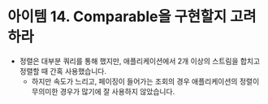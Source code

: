 # 아이템 14. Comparable을 구현할지 고려하라

* 정렬은 대부분 쿼리를 통해 했지만, 애플리케이션에서 2개 이상의 스트림을 합치고 정렬할 때 간혹 사용했습니다.
  * 하지만 속도가 느리고, 페이징이 들어가는 조회의 경우 애플리케이션의 정렬이 무의미한 경우가 많기에 잘 사용하지 않았습니다.
